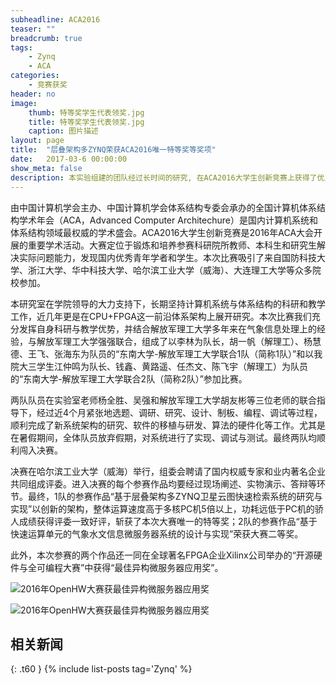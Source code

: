 ```yaml
---
subheadline: ACA2016
teaser: ""
breadcrumb: true
tags:
    - Zynq
    - ACA
categories:
    - 竞赛获奖
header: no
image:
    thumb: 特等奖学生代表领奖.jpg
    title: 特等奖学生代表领奖.jpg
    caption: 图片描述
layout: page
title:  "层叠架构多ZYNQ荣获ACA2016唯一特等奖等奖项"
date:   2017-03-6 00:00:00
show_meta: false
description: 本实验组建的团队经过长时间的研究, 在ACA2016大学生创新竞赛上获得了优良成绩.参赛作品“基于层叠架构多ZYNQ卫星云图快速检索系统的研究与实现”以创新的架构获得评委一致好评，斩获了本次大赛唯一的特等奖；参赛作品“基于快速运算单元的气象水文信息微服务器系统的设计与实现”荣获大赛二等奖。
---
```


 由中国计算机学会主办、中国计算机学会体系结构专委会承办的全国计算机体系结构学术年会（ACA，Advanced Computer Architechure）是国内计算机系统和体系结构领域最权威的学术盛会。ACA2016大学生创新竞赛是2016年ACA大会开展的重要学术活动。大赛定位于锻炼和培养参赛科研院所教师、本科生和研究生解决实际问题能力，发现国内优秀青年学者和学生。本次比赛吸引了来自国防科技大学、浙江大学、华中科技大学、哈尔滨工业大学（威海）、大连理工大学等众多院校参加。

本研究室在学院领导的大力支持下，长期坚持计算机系统与体系结构的科研和教学工作，近几年更是在CPU+FPGA这一前沿体系架构上展开研究。本次比赛我们充分发挥自身科研与教学优势，并结合解放军理工大学多年来在气象信息处理上的经验，与解放军理工大学强强联合，组成了以李林为队长，胡一帆（解理工）、杨慧德、王飞、张海东为队员的“东南大学-解放军理工大学联合1队（简称1队）”和以我院大三学生江仲鸣为队长、钱鑫、黄路遥、任杰文、陈飞宇（解理工）为队员的“东南大学-解放军理工大学联合2队（简称2队）”参加比赛。

两队队员在实验室老师杨全胜、吴强和解放军理工大学胡友彬等三位老师的联合指导下，经过近4个月紧张地选题、调研、研究、设计、制板、编程、调试等过程，顺利完成了新系统架构的研究、软件的移植与研发、算法的硬件化等工作。尤其是在暑假期间，全体队员放弃假期，对系统进行了实现、调试与测试。最终两队均顺利闯入决赛。

决赛在哈尔滨工业大学（威海）举行，组委会聘请了国内权威专家和业内著名企业共同组成评委。进入决赛的每个参赛作品均要经过现场阐述、实物演示、答辩等环节。最终，1队的参赛作品“基于层叠架构多ZYNQ卫星云图快速检索系统的研究与实现”以创新的架构，整体运算速度高于多核PC机5倍以上，功耗远低于PC机的骄人成绩获得评委一致好评，斩获了本次大赛唯一的特等奖；2队的参赛作品“基于快速运算单元的气象水文信息微服务器系统的设计与实现”荣获大赛二等奖。

此外，本次参赛的两个作品还一同在全球著名FPGA企业Xilinx公司举办的“开源硬件与全可编程大赛”中获得“最佳异构微服务器应用奖”。

![2016年OpenHW大赛获最佳异构微服务器应用奖](/WebPage/assets/img/2016年OpenHW大赛获最佳异构微服务器应用奖.JPG)

![2016年OpenHW大赛获最佳异构微服务器应用奖](/WebPage/assets/img/OpenHW.jpg)

## 相关新闻
{: .t60 }
{% include list-posts tag='Zynq' %}
